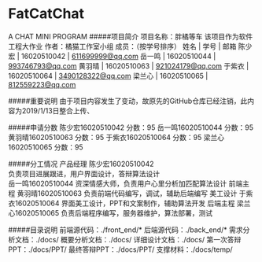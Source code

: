 # FatCatChat
 A CHAT MINI PROGRAM
#####项目简介
项目名称：胖橘等车
该项目作为软件工程大作业
作者：橘猫工作室小组
成员：（按学号排序）
姓名   | 学号        | 邮箱
陈少宏 | 16020510042 | 611699999@qq.com
岳一鸣 | 16020510044 | 993746793@qq.com 
黄羽晴 | 16020510063 | 921024179@qq.com 
于紫衣 | 16020510064 | 3490128322@qq.com 
梁兰心 | 16020510065 | 812559223@qq.com 

#####重要说明
由于项目内容发生了变动，故原先的GitHub仓库已经注销，此内容为2019/1/13日整合上传、

#####申请分数
陈少宏16020510042   分数：95
岳一鸣16020510044   分数：95
黄羽晴16020510063   分数：95
于紫衣16020510064   分数：95
梁兰心16020510065   分数：95

#####分工情况
产品经理 		陈少宏16020510042			
负责项目进展跟进，用户界面设计，答辩算法设计		
岳一鸣16020510044
资深情感大师，负责用户心里分析加匹配算法设计
前端主程		黄羽晴16020510063
负责前端代码编写，调试，辅助后端编写
美工设计		于紫衣16020510064
界面美工设计，PPT和文案制作，辅助算法开发
后端主程		梁兰心16020510065
负责后端程序编写，服务器维护，算法部署，测试	


#####目录说明
前端源代码：./front_end/*
后端源代码：./back_end/*
需求分析文档：./docs/
概要分析文档：./docs/
详细设计文档：./docs/
第一次答辩PPT：./docs/PPT/
最终答辩PPT：./docs/PPT/
支撑材料：./docs/temp/
